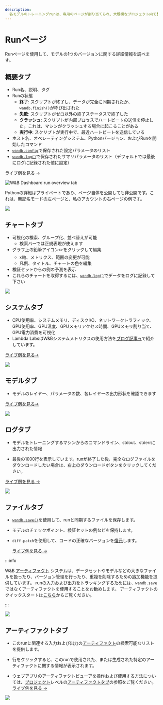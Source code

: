 ```yaml
---
description: 
  各モデルのトレーニングrunは、専用のページが割り当てられ、大規模なプロジェクト内で整理されます。
---
```


# Runページ

Runページを使用して、モデルの1つのバージョンに関する詳細情報を調べます。

## 概要タブ

* Run名、説明、タグ
* Runの状態
  * **終了**: スクリプトが終了し、データが完全に同期されたか、`wandb.finish()`が呼び出された
  * **失敗**: スクリプトがゼロ以外の終了ステータスで終了した
  * **クラッシュ**: スクリプトが内部プロセスでハートビートの送信を停止した。これは、マシンがクラッシュする場合に起こることがある
  * **実行中**: スクリプトが実行中で、最近ハートビートを送信している
* ホスト名、オペレーティングシステム、Pythonバージョン、およびRunを開始したコマンド
* [`wandb.config`](../../../guides/track/config.md)で保存された設定パラメータのリスト
* [`wandb.log()`](../../../guides/track/log/intro.md)で保存されたサマリパラメータのリスト（デフォルトでは最後にログに記録された値に設定）

[ライブ例を見る →](https://app.wandb.ai/carey/pytorch-cnn-fashion/runs/munu5vvg/overview?workspace=user-carey)

![W&B Dashboard run overview tab](/images/app_ui/wandb_run_overview_page.png)

Pythonの詳細はプライベートであり、ページ自体を公開しても非公開です。これは、無記名モードの左ページと、私のアカウントの右ページの例です。

![](/images/app_ui/wandb_run_overview_page_2.png)
## チャートタブ

* 可視化の検索、グループ化、並べ替えが可能
  * 検索バーでは正規表現が使えます
* グラフ上の鉛筆アイコン✏️をクリックして編集
  * x軸、メトリクス、範囲の変更が可能
  * 凡例、タイトル、チャートの色を編集
* 検証セットからの例の予測を表示
* これらのチャートを取得するには、[`wandb.log()`](../../../guides/track/log/intro.md)でデータをログに記録して下さい

![](/images/app_ui/wandb-run-page-workspace-tab.png)

## システムタブ

* CPU使用率、システムメモリ、ディスクI/O、ネットワークトラフィック、GPU使用率、GPU温度、GPUメモリアクセス時間、GPUメモリ割り当て、GPU電力消費を可視化
* Lambda LabsはW&Bシステムメトリクスの使用方法を[ブログ記事→](https://lambdalabs.com/blog/weights-and-bias-gpu-cpu-utilization/)で紹介しています。

[ライブ例を見る→](https://wandb.ai/stacey/deep-drive/runs/ki2biuqy/system?workspace=user-carey)

![](/images/app_ui/wandb_system_utilization.png)

## モデルタブ

* モデルのレイヤー、パラメータの数、各レイヤーの出力形状を確認できます

[ライブ例を見る→](https://app.wandb.ai/stacey/deep-drive/runs/pr0os44x/model)

![](/images/app_ui/wandb_run_page_model_tab.png)

## ログタブ
* モデルをトレーニングするマシンからのコマンドライン、stdout、stderrに出力された情報

* 最後の1000行を表示しています。runが終了した後、完全なログファイルをダウンロードしたい場合は、右上のダウンロードボタンをクリックしてください。

[ライブ例を見る →](https://app.wandb.ai/stacey/deep-drive/runs/pr0os44x/logs)

![](/images/app_ui/wandb_run_page_log_tab.png)

## ファイルタブ

* [`wandb.save()`](../../track/save-restore.md)を使用して、runと同期するファイルを保存します。

* モデルのチェックポイント、検証セットの例などを保持します。

* `diff.patch`を使用して、コードの正確なバージョンを[復元](../../track/save-restore.md)します。

  [ライブ例を見る →](https://app.wandb.ai/stacey/deep-drive/runs/pr0os44x/files/media/images)

:::info

W&B [アーティファクト](../../artifacts/intro.md) システムは、データセットやモデルなどの大きなファイルを扱ったり、バージョン管理を行ったり、重複を削除するための追加機能を提供しています。 runの入力および出力をトラッキングするためには、`wandb.save`ではなくアーティファクトを使用することをお勧めします。 アーティファクトのクイックスタートは[こちら](../../artifacts/quickstart.md)からご覧ください。

:::

![](/images/app_ui/wandb_run_page_files_tab.png)

## アーティファクトタブ

* このrunに関連する入力および出力の[アーティファクト](../../artifacts/intro.md)の検索可能なリストを提供します。

* 行をクリックすると、このrunで使用された、または生成された特定のアーティファクトに関する情報が表示されます。

* ウェブアプリのアーティファクトビューアを操作および使用する方法については、[プロジェクト](project-page.md)レベルの[アーティファクトタブ](project-page.md#artifacts-tab)の参照をご覧ください。[ライブ例を見る →](https://wandb.ai/stacey/artifact_july_demo/runs/2cslp2rt/artifacts)

![](/images/app_ui/artifacts_tab.png)